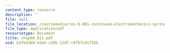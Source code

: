 ```yaml
---
content_type: resource
description: ''
file: null
file_location: /coursemedia/res-6-001-continuum-electromechanics-spring-2009/b3fb43b9e5ebc28b12dfc9757c91755b_chap08_811.pdf
file_type: application/pdf
resourcetype: Document
title: chap08_811.pdf
uid: b3fb43b9-e5eb-c28b-12df-c9757c91755b
---
```

